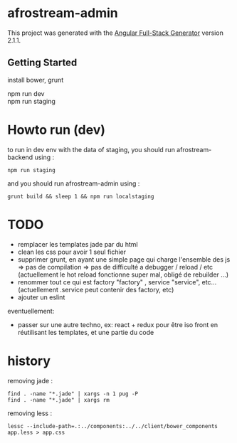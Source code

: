 # afrostream-admin

This project was generated with the [Angular Full-Stack Generator](https://github.com/DaftMonk/generator-angular-fullstack) version 2.1.1.

## Getting Started

install bower, grunt  

npm run dev  
npm run staging  

# Howto run (dev)

to run in dev env with the data of staging, you should run afrostream-backend using :
```
npm run staging
```

and you should run afrostream-admin using :

```
grunt build && sleep 1 && npm run localstaging
```

# TODO

- remplacer les templates jade par du html
- clean les css pour avoir 1 seul fichier
- supprimer grunt, en ayant une simple page qui charge l'ensemble des js
  => pas de compilation => pas de difficulté a debugger / reload / etc
    (actuellement le hot reload fonctionne super mal, obligé de rebuilder ...)
- renommer tout ce qui est factory "factory" , service "service", etc...
   (actuellement .service peut contenir des factory, etc)
- ajouter un eslint

eventuellement:
- passer sur une autre techno, ex: react + redux pour être iso front
  en réutilisant les templates, et une partie du code


# history

removing jade :

```
find . -name "*.jade" | xargs -n 1 pug -P
find . -name "*.jade" | xargs rm
```

removing less :

```
lessc --include-path=.:../components:../../client/bower_components app.less > app.css
```
